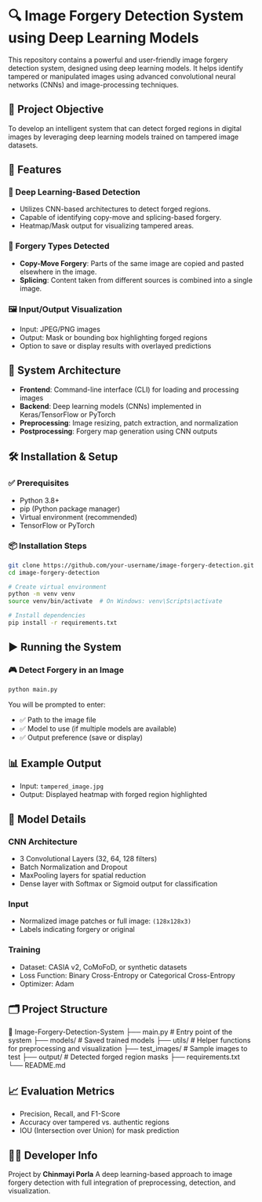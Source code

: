 

# 🔍 Image Forgery Detection System using Deep Learning Models

This repository contains a powerful and user-friendly image forgery detection system, designed using deep learning models. It helps identify tampered or manipulated images using advanced convolutional neural networks (CNNs) and image-processing techniques.



## 🎯 Project Objective

To develop an intelligent system that can detect forged regions in digital images by leveraging deep learning models trained on tampered image datasets.



## 🚀 Features

### 🧠 Deep Learning-Based Detection

* Utilizes CNN-based architectures to detect forged regions.
* Capable of identifying copy-move and splicing-based forgery.
* Heatmap/Mask output for visualizing tampered areas.

### 🧪 Forgery Types Detected

* **Copy-Move Forgery**: Parts of the same image are copied and pasted elsewhere in the image.
* **Splicing**: Content taken from different sources is combined into a single image.

### 🖼️ Input/Output Visualization

* Input: JPEG/PNG images
* Output: Mask or bounding box highlighting forged regions
* Option to save or display results with overlayed predictions


## 🧱 System Architecture

* **Frontend**: Command-line interface (CLI) for loading and processing images
* **Backend**: Deep learning models (CNNs) implemented in Keras/TensorFlow or PyTorch
* **Preprocessing**: Image resizing, patch extraction, and normalization
* **Postprocessing**: Forgery map generation using CNN outputs



## 🛠 Installation & Setup

### ✅ Prerequisites

* Python 3.8+
* pip (Python package manager)
* Virtual environment (recommended)
* TensorFlow or PyTorch

### 📦 Installation Steps

```bash
git clone https://github.com/your-username/image-forgery-detection.git
cd image-forgery-detection

# Create virtual environment
python -m venv venv
source venv/bin/activate  # On Windows: venv\Scripts\activate

# Install dependencies
pip install -r requirements.txt
```



## ▶️ Running the System

### 🎮 Detect Forgery in an Image

```bash
python main.py
```

You will be prompted to enter:

* ✅ Path to the image file
* ✅ Model to use (if multiple models are available)
* ✅ Output preference (save or display)


## 📊 Example Output

* Input: `tampered_image.jpg`
* Output: Displayed heatmap with forged region highlighted



## 🧪 Model Details

### CNN Architecture

* 3 Convolutional Layers (32, 64, 128 filters)
* Batch Normalization and Dropout
* MaxPooling layers for spatial reduction
* Dense layer with Softmax or Sigmoid output for classification

### Input

* Normalized image patches or full image: `(128x128x3)`
* Labels indicating forgery or original

### Training

* Dataset: CASIA v2, CoMoFoD, or synthetic datasets
* Loss Function: Binary Cross-Entropy or Categorical Cross-Entropy
* Optimizer: Adam



## 🗂 Project Structure

📁 Image-Forgery-Detection-System
├── main.py                     # Entry point of the system
├── models/                     # Saved trained models
├── utils/                      # Helper functions for preprocessing and visualization
├── test_images/                # Sample images to test
├── output/                     # Detected forged region masks
├── requirements.txt
└── README.md

## 📈 Evaluation Metrics

* Precision, Recall, and F1-Score
* Accuracy over tampered vs. authentic regions
* IOU (Intersection over Union) for mask prediction



## 👨‍💻 Developer Info

Project by **Chinmayi Porla**
A deep learning-based approach to image forgery detection with full integration of preprocessing, detection, and visualization.

